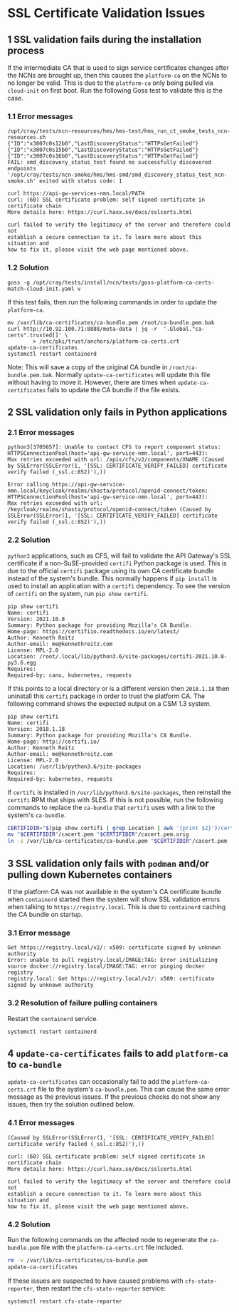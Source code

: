 # SSL Certificate Validation Issues

## 1 SSL validation fails during the installation process

If the intermediate CA that is used to sign service certificates changes after
the NCNs are brought up, then this causes the `platform-ca` on the NCNs to no
longer be valid. This is due to the `platform-ca` only being pulled via `cloud-init`
on first boot. Run the following Goss test to validate this is the case.

### 1.1 Error messages

```console
/opt/cray/tests/ncn-resources/hms/hms-test/hms_run_ct_smoke_tests_ncn-resources.sh
{"ID":"x3007c0s12b0","LastDiscoveryStatus":"HTTPsGetFailed"}
{"ID":"x3007c0s15b0","LastDiscoveryStatus":"HTTPsGetFailed"}
{"ID":"x3007c0s16b0","LastDiscoveryStatus":"HTTPsGetFailed"}
FAIL: smd_discovery_status_test found no successfully discovered endpoints
'/opt/cray/tests/ncn-smoke/hms/hms-smd/smd_discovery_status_test_ncn-smoke.sh' exited with status code: 1
```

```console
curl https://api-gw-services-nmn.local/PATH
curl: (60) SSL certificate problem: self signed certificate in certificate chain
More details here: https://curl.haxx.se/docs/sslcerts.html

curl failed to verify the legitimacy of the server and therefore could not
establish a secure connection to it. To learn more about this situation and
how to fix it, please visit the web page mentioned above.
```

### 1.2 Solution

```console
goss -g /opt/cray/tests/install/ncn/tests/goss-platform-ca-certs-match-cloud-init.yaml v
```

If this test fails, then run the following commands in order to update the `platform-ca`.

```console
mv /var/lib/ca-certificates/ca-bundle.pem /root/ca-bundle.pem.bak
curl http://10.92.100.71:8888/meta-data | jq -r  '.Global."ca-certs".trusted[]' \
        > /etc/pki/trust/anchors/platform-ca-certs.crt
update-ca-certificates
systemctl restart containerd
```

Note: This will save a copy of the original CA bundle in `/root/ca-bundle.pem.bak`.
Normally `update-ca-certificates` will update this file without having to move
it. However, there are times when `update-ca-certificates` fails to update the
CA bundle if the file exists.

## 2 SSL validation only fails in Python applications

### 2.1 Error messages

```text
python3[3705657]: Unable to contact CFS to report component status: HTTPSConnectionPool(host='api-gw-service-nmn.local', port=443):
Max retries exceeded with url: /apis/cfs/v2/components/XNAME (Caused by SSLError(SSLError(1, '[SSL: CERTIFICATE_VERIFY_FAILED] certificate
verify failed (_ssl.c:852)'),))
```

```text
Error calling https://api-gw-service-nmn.local/keycloak/realms/shasta/protocol/openid-connect/token: HTTPSConnectionPool(host='api-gw-service-nmn.local', port=443):
Max retries exceeded with url: /keycloak/realms/shasta/protocol/openid-connect/token (Caused by SSLError(SSLError(1, '[SSL: CERTIFICATE_VERIFY_FAILED] certificate verify failed (_ssl.c:852)'),))
```

### 2.2 Solution

`python3` applications, such as CFS, will fail to validate the API Gateway's SSL
certificate if a non-SuSE-provided `certifi` Python package is used. This is due
to the official `certifi` package using its own CA certificate bundle instead
of the system's bundle. This normally happens if `pip install` is used to
install an application with a `certifi` dependency. To see the version of `certifi`
on the system, run `pip show certifi`.

```console
pip show certifi
Name: certifi
Version: 2021.10.8
Summary: Python package for providing Mozilla's CA Bundle.
Home-page: https://certifiio.readthedocs.io/en/latest/
Author: Kenneth Reitz
Author-email: me@kennethreitz.com
License: MPL-2.0
Location: /root/.local/lib/python3.6/site-packages/certifi-2021.10.8-py3.6.egg
Requires:
Required-by: canu, kubernetes, requests
```

If this points to a local directory or is a different version then `2018.1.18`
then uninstall this `certifi` package in order to trust the
platform CA. The following command shows the expected output on a CSM 1.3
system.

```console
pip show certifi
Name: certifi
Version: 2018.1.18
Summary: Python package for providing Mozilla's CA Bundle.
Home-page: http://certifi.io/
Author: Kenneth Reitz
Author-email: me@kennethreitz.com
License: MPL-2.0
Location: /usr/lib/python3.6/site-packages
Requires:
Required-by: kubernetes, requests
```

If `certifi` is installed in `/usr/lib/python3.6/site-packages`, then
reinstall the `certifi` RPM that ships with SLES. If this is not possible,
run the following commands to replace the `ca-bundle` that `certifi` uses
with a link to the system's `ca-bundle`.

```bash
CERTIFIDIR="$(pip show certifi | grep Location | awk '{print $2}')/certifi"
mv "$CERTIFIDIR"/cacert.pem "$CERTIFIDIR"/cacert.pem.orig
ln -s /var/lib/ca-certificates/ca-bundle.pem "$CERTIFIDIR"/cacert.pem
```

## 3 SSL validation only fails with `podman` and/or pulling down Kubernetes containers

If the platform CA was not available in the system's CA certificate bundle when
`containerd` started then the system will show SSL validation errors when talking
to `https://registry.local`. This is due to `containerd` caching the CA bundle on
startup.

### 3.1 Error message

```text
Get https://registry.local/v2/: x509: certificate signed by unknown authority
Error: unable to pull registry.local/IMAGE:TAG: Error initializing source docker://registry.local/IMAGE:TAG: error pinging docker registry
registry.local: Get https://registry.local/v2/: x509: certificate signed by unknown authority
```

### 3.2 Resolution of failure pulling containers

Restart the `containerd` service.

```console
systemctl restart containerd
```

## 4 `update-ca-certificates` fails to add `platform-ca` to `ca-bundle`

`update-ca-certificates` can occasionally fail to add the `platform-ca-certs.crt`
file to the system's `ca-bundle.pem`. This can cause the same error message as the
previous issues. If the previous checks do not show any issues, then try the
solution outlined below.

### 4.1 Error messages

```text
(Caused by SSLError(SSLError(1, '[SSL: CERTIFICATE_VERIFY_FAILED] certificate verify failed (_ssl.c:852)'),))
```

```text
curl: (60) SSL certificate problem: self signed certificate in certificate chain
More details here: https://curl.haxx.se/docs/sslcerts.html

curl failed to verify the legitimacy of the server and therefore could not
establish a secure connection to it. To learn more about this situation and
how to fix it, please visit the web page mentioned above.
```

### 4.2 Solution

Run the following commands on the affected node to regenerate the `ca-bundle.pem` file with the `platform-ca-certs.crt` file included.

```bash
rm -v /var/lib/ca-certificates/ca-bundle.pem
update-ca-certificates
```

If these issues are suspected to have caused problems with `cfs-state-reporter`, then restart the `cfs-state-reporter` service:

```bash
systemctl restart cfs-state-reporter
```
